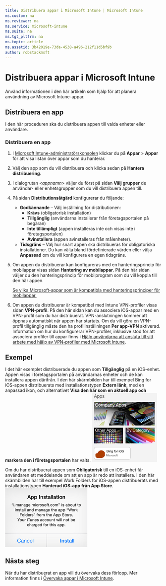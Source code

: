 ```yaml
---
title: Distribuera appar i Microsoft Intune | Microsoft Intune
ms.custom: na
ms.reviewer: na
ms.service: microsoft-intune
ms.suite: na
ms.tgt_pltfrm: na
ms.topic: article
ms.assetid: 3b42019e-73da-4538-a496-212f11d5bf9b
author: robstackmsft
---
```

# Distribuera appar i Microsoft Intune

Använd informationen i den här artikeln som hjälp för att planera användning av Microsoft Intune-appar.


## Distribuera en app
I den här proceduren ska du distribuera appen till valda enheter eller användare.

### Distribuera en app

1. I [Microsoft Intune-administratörskonsolen](https://manage.microsoft.com) klickar du på **Appar** &gt; **Appar** för att visa listan över appar som du hanterar.

2.  Välj den app som du vill distribuera och klicka sedan på **Hantera distribuering**.

3.  I dialogrutan *&lt;appnamn&gt;* väljer du först på sidan **Välj grupper** de användar- eller enhetsgrupper som du vill distribuera appen till.

4.  På sidan **Distributionsåtgärd** konfigurerar du följande:

    - **Godkännande** – Välj inställning för distributionen:
        - **Krävs** (obligatorisk installation)
        - **Tillgänglig** (användarna installerar från företagsportalen på begäran)
        - **Inte tillämpligt** (appen installeras inte och visas inte i företagsportalen)
        - **Avinstallera** (appen avinstalleras från målenheter).
    - **Tidsgräns** – Välj hur snart appen ska distribueras för obligatoriska installationer. Du kan välja bland fördefinierade värden eller välja **Anpassad** om du vill konfigurera en egen tidsgräns.

5. Om appen du distribuerar kan konfigureras med en hanteringsprincip för mobilappar visas sidan **Hantering av mobilappar**. På den här sidan väljer du den hanteringsprincip för mobilprogram som du vill koppla till den här appen.

    [Se vilka Microsoft-appar som är kompatibla med hanteringsprinciper för mobilappar.](https://www.microsoft.com/en-us/server-cloud/products/microsoft-intune/partners.aspx)

6. Om appen du distribuerar är kompatibel med Intune VPN-profiler visas sidan **VPN-profil**. På den här sidan kan du associera iOS-appar med en VPN-profil som du har distribuerat. VPN-anslutningen kommer att öppnas automatiskt när appen har startats. Om du vill göra en VPN-profil tillgänglig måste den ha profilinställningen **Per app-VPN** aktiverad.
 Information om hur du konfigurerar VPN-profiler, inklusive stöd för att associera profiler till appar finns i [Hjälp användarna att ansluta till sitt arbete med hjälp av VPN-profiler med Microsoft Intune](vpn-connections-in-microsoft-intune.md).

## Exempel

I det här exemplet distribuerade du appen som **Tillgänglig** på en iOS-enhet.
Appen visas i företagsportalen på användarnas enheter och de kan installera appen därifrån. I den här skärmbilden har till exempel Bing for iOS-appen distribuerats med installationstypen **Extern länk**, med en anpassad ikon, och alternativet **Visa den här som en aktuell app och markera den i företagsportalen** har valts.
    ![Tillgänglig iOS-app](./media/available-install-on-iOS.png)

Om du har distribuerat appen som **Obligatorisk** till en iOS-enhet får användaren ett meddelande om att en app är redo att installera. I den här skärmbilden har till exempel Work Folders for iOS-appen distribuerats med installationstypen **Hanterad iOS-app från App Store**.
    ![Obligatorisk iOS-app](./media/iOS-Required-install.PNG)

## Nästa steg

När du har distribuerat en app vill du övervaka dess förlopp. Mer information finns i [Övervaka appar i Microsoft Intune](monitor-apps-in-microsoft-intune.md).


<!--HONumber=May16_HO1-->


